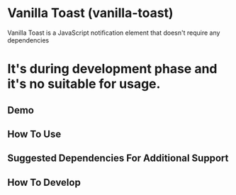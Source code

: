 # Vanilla Toast (vanilla-toast)
Vanilla Toast is a JavaScript notification element that doesn't require any dependencies


# It's during development phase and it's no suitable for usage.

## Demo

## How To Use

## Suggested Dependencies For Additional Support

## How To Develop
